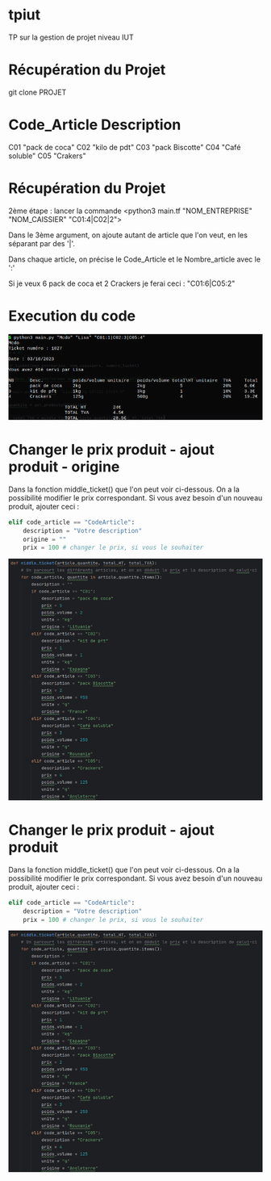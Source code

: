 # tpiut
TP sur la gestion de projet niveau IUT

# Récupération du Projet
git clone PROJET

# Code_Article Description              
C01 "pack de coca"
C02 "kilo de pdt"
C03 "pack Biscotte"
C04 "Café soluble"
C05 "Crakers"

# Récupération du Projet
2ème étape : lancer la commande <python3 main.tf "NOM_ENTREPRISE" "NOM_CAISSIER" "C01:4|C02|2">

Dans le 3ème argument, on ajoute autant de article que l'on veut, en les séparant par des '|'.

Dans chaque article, on précise le Code_Article et le Nombre_article avec le ':'

Si je veux 6 pack de coca et 2 Crackers je ferai ceci : "C01:6|C05:2"

# Execution du code
![image info](exec.png)

# Changer le prix produit - ajout produit - origine 
Dans la fonction middle_ticket() que l'on peut voir ci-dessous. On a la possibilité modifier le prix correspondant.
Si vous avez besoin d'un nouveau produit, ajouter ceci : 
```py
elif code_article == "CodeArticle":
    description = "Votre description"
    origine = ""
    prix = 100 # changer le prix, si vous le souhaiter
```

![image info](mid.png)

# Changer le prix produit - ajout produit
Dans la fonction middle_ticket() que l'on peut voir ci-dessous. On a la possibilité modifier le prix correspondant.
Si vous avez besoin d'un nouveau produit, ajouter ceci : 
```py
elif code_article == "CodeArticle":
    description = "Votre description"
    prix = 100 # changer le prix, si vous le souhaiter
```

![image info](mid.png)

